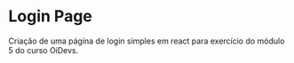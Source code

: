 # Login Page

Criação de uma página de login simples em react para exercício do módulo 5 do curso OiDevs.

